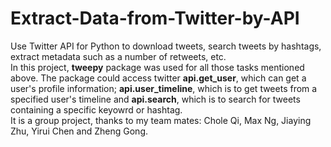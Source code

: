 # Extract-Data-from-Twitter-by-API
Use Twitter API for Python to download tweets, search tweets by hashtags, extract metadata such as a number of retweets, etc.<br>
In this project, **tweepy** package was used for all those tasks mentioned above. The package could access twitter **api.get_user**, which can get a user's profile information; **api.user_timeline**, which is to get tweets from a specified user's timeline and **api.search**, which is to search for tweets containing a specific keyowrd or hashtag. <br>
It is a group project, thanks to my team mates: Chole Qi, Max Ng, Jiaying Zhu, Yirui Chen and Zheng Gong.
